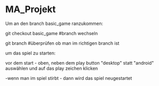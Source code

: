 # MA_Projekt



Um an den branch basic_game ranzukommen:


git checkout basic_game    #branch wechseln


git branch                 #überprüfen ob man im richtigen branch ist




um das spiel zu starten:


vor dem start - oben, neben dem play button "desktop" statt "android" auswählen und auf das play zeichen klicken


-wenn man im spiel stirbt - dann wird das spiel neugestartet
